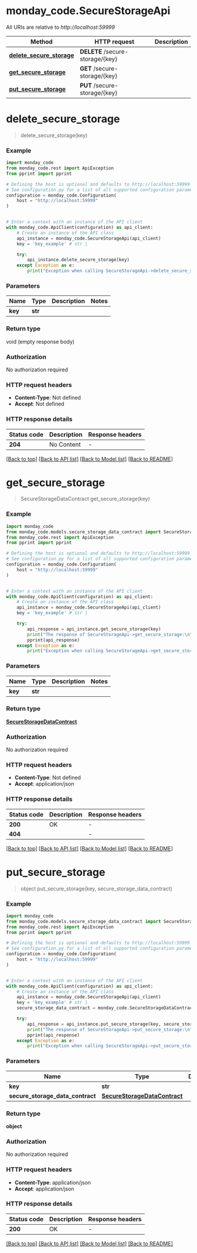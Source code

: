 # monday_code.SecureStorageApi

All URIs are relative to *http://localhost:59999*

Method | HTTP request | Description
------------- | ------------- | -------------
[**delete_secure_storage**](SecureStorageApi.md#delete_secure_storage) | **DELETE** /secure-storage/{key} | 
[**get_secure_storage**](SecureStorageApi.md#get_secure_storage) | **GET** /secure-storage/{key} | 
[**put_secure_storage**](SecureStorageApi.md#put_secure_storage) | **PUT** /secure-storage/{key} | 


# **delete_secure_storage**
> delete_secure_storage(key)



### Example


```python
import monday_code
from monday_code.rest import ApiException
from pprint import pprint

# Defining the host is optional and defaults to http://localhost:59999
# See configuration.py for a list of all supported configuration parameters.
configuration = monday_code.Configuration(
    host = "http://localhost:59999"
)


# Enter a context with an instance of the API client
with monday_code.ApiClient(configuration) as api_client:
    # Create an instance of the API class
    api_instance = monday_code.SecureStorageApi(api_client)
    key = 'key_example' # str | 

    try:
        api_instance.delete_secure_storage(key)
    except Exception as e:
        print("Exception when calling SecureStorageApi->delete_secure_storage: %s\n" % e)
```



### Parameters


Name | Type | Description  | Notes
------------- | ------------- | ------------- | -------------
 **key** | **str**|  | 

### Return type

void (empty response body)

### Authorization

No authorization required

### HTTP request headers

 - **Content-Type**: Not defined
 - **Accept**: Not defined

### HTTP response details

| Status code | Description | Response headers |
|-------------|-------------|------------------|
**204** | No Content |  -  |

[[Back to top]](#) [[Back to API list]](../README.md#documentation-for-api-endpoints) [[Back to Model list]](../README.md#documentation-for-models) [[Back to README]](../README.md)

# **get_secure_storage**
> SecureStorageDataContract get_secure_storage(key)



### Example


```python
import monday_code
from monday_code.models.secure_storage_data_contract import SecureStorageDataContract
from monday_code.rest import ApiException
from pprint import pprint

# Defining the host is optional and defaults to http://localhost:59999
# See configuration.py for a list of all supported configuration parameters.
configuration = monday_code.Configuration(
    host = "http://localhost:59999"
)


# Enter a context with an instance of the API client
with monday_code.ApiClient(configuration) as api_client:
    # Create an instance of the API class
    api_instance = monday_code.SecureStorageApi(api_client)
    key = 'key_example' # str | 

    try:
        api_response = api_instance.get_secure_storage(key)
        print("The response of SecureStorageApi->get_secure_storage:\n")
        pprint(api_response)
    except Exception as e:
        print("Exception when calling SecureStorageApi->get_secure_storage: %s\n" % e)
```



### Parameters


Name | Type | Description  | Notes
------------- | ------------- | ------------- | -------------
 **key** | **str**|  | 

### Return type

[**SecureStorageDataContract**](SecureStorageDataContract.md)

### Authorization

No authorization required

### HTTP request headers

 - **Content-Type**: Not defined
 - **Accept**: application/json

### HTTP response details

| Status code | Description | Response headers |
|-------------|-------------|------------------|
**200** | OK |  -  |
**404** |  |  -  |

[[Back to top]](#) [[Back to API list]](../README.md#documentation-for-api-endpoints) [[Back to Model list]](../README.md#documentation-for-models) [[Back to README]](../README.md)

# **put_secure_storage**
> object put_secure_storage(key, secure_storage_data_contract)



### Example


```python
import monday_code
from monday_code.models.secure_storage_data_contract import SecureStorageDataContract
from monday_code.rest import ApiException
from pprint import pprint

# Defining the host is optional and defaults to http://localhost:59999
# See configuration.py for a list of all supported configuration parameters.
configuration = monday_code.Configuration(
    host = "http://localhost:59999"
)


# Enter a context with an instance of the API client
with monday_code.ApiClient(configuration) as api_client:
    # Create an instance of the API class
    api_instance = monday_code.SecureStorageApi(api_client)
    key = 'key_example' # str | 
    secure_storage_data_contract = monday_code.SecureStorageDataContract() # SecureStorageDataContract | 

    try:
        api_response = api_instance.put_secure_storage(key, secure_storage_data_contract)
        print("The response of SecureStorageApi->put_secure_storage:\n")
        pprint(api_response)
    except Exception as e:
        print("Exception when calling SecureStorageApi->put_secure_storage: %s\n" % e)
```



### Parameters


Name | Type | Description  | Notes
------------- | ------------- | ------------- | -------------
 **key** | **str**|  | 
 **secure_storage_data_contract** | [**SecureStorageDataContract**](SecureStorageDataContract.md)|  | 

### Return type

**object**

### Authorization

No authorization required

### HTTP request headers

 - **Content-Type**: application/json
 - **Accept**: application/json

### HTTP response details

| Status code | Description | Response headers |
|-------------|-------------|------------------|
**200** | OK |  -  |

[[Back to top]](#) [[Back to API list]](../README.md#documentation-for-api-endpoints) [[Back to Model list]](../README.md#documentation-for-models) [[Back to README]](../README.md)

